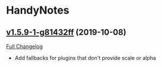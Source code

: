 # HandyNotes

## [v1.5.9-1-g81432ff](https://github.com/Nevcairiel/HandyNotes/tree/81432ffd484675bc80ef6ef1759bcf62ffd01bc1) (2019-10-08)
[Full Changelog](https://github.com/Nevcairiel/HandyNotes/compare/v1.5.9...81432ffd484675bc80ef6ef1759bcf62ffd01bc1)

- Add fallbacks for plugins that don't provide scale or alpha  
